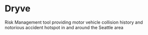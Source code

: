 # Dryve
Risk Management tool providing motor vehicle collision history and notorious accident hotspot in and around the Seattle area
